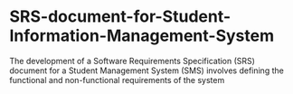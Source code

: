 # SRS-document-for-Student-Information-Management-System
The development of a Software Requirements Specification (SRS) document for a Student Management System (SMS) involves defining the functional and non-functional requirements of the system
